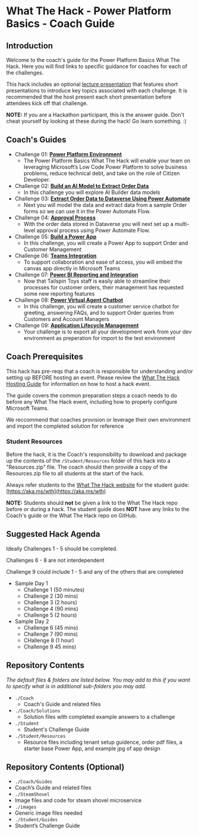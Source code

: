 # What The Hack - Power Platform Basics - Coach Guide

## Introduction

Welcome to the coach's guide for the Power Platform Basics What The Hack. Here you will find links to specific guidance for coaches for each of the challenges.

This hack includes an optional [lecture presentation](Lectures.pptx) that features short presentations to introduce key topics associated with each challenge. It is recommended that the host present each short presentation before attendees kick off that challenge.

**NOTE:** If you are a Hackathon participant, this is the answer guide. Don't cheat yourself by looking at these during the hack! Go learn something. :)

## Coach's Guides

- Challenge 01: **[Power Platform Environment](./Solution-01.md)**
	 - The Power Platform Basics What The Hack will enable your team on leveraging Microsoft’s Low Code Power Platform to solve business problems, reduce technical debt, and take on the role of Citizen Developer.
- Challenge 02: **[Build an AI Model to Extract Order Data](./Solution-02.md)**
	 - In this challenge you will explore AI Builder data models
- Challenge 03: **[Extract Order Data to Dataverse Using Power Automate](./Solution-03.md)**
	 - Next you will model the data and extract data from a sample Order forms so we can use it in the Power Automate Flow.
- Challenge 04: **[Approval Process](./Solution-04.md)**
	 - With the order data stored in Dataverse you will next set up a multi-level approval process using Power Automate Flow.
- Challenge 05: **[Build a Power App](./Solution-05.md)**
	 - In this challenge, you will create a Power App to support Order and Customer Management
- Challenge 06: **[Teams Integration](./Solution-06.md)**
	 - To support collaboration and ease of access, you will embed the canvas app directly in Microsoft Teams
- Challenge 07: **[Power BI Reporting and Integration](./Solution-07.md)**
	 - Now that Tailspin Toys staff is easily able to streamline their processes for customer orders, their management has requested some new reporting features 
- Challenge 08: **[Power Virtual Agent Chatbot](./Solution-08.md)**
	 - In this challenge, you will create a customer service chatbot for greeting, answering FAQs, and to support Order queries from Customers and Account Managers
- Challenge 09: **[Application Lifecycle Management](./Solution-09.md)**
	 - Your challenge is to export all your development work from your dev environment as preperation for import to the test environment


## Coach Prerequisites

This hack has pre-reqs that a coach is responsible for understanding and/or setting up BEFORE hosting an event. Please review the [What The Hack Hosting Guide](https://aka.ms/wthhost) for information on how to host a hack event.

The guide covers the common preparation steps a coach needs to do before any What The Hack event, including how to properly configure Microsoft Teams.

We reccommend that coaches provision or leverage their own environment and import the completed solution for reference

### Student Resources

Before the hack, it is the Coach's responsibility to download and package up the contents of the `/Student/Resources` folder of this hack into a "Resources.zip" file. The coach should then provide a copy of the Resources.zip file to all students at the start of the hack.

Always refer students to the [What The Hack website](https://aka.ms/wth) for the student guide: [https://aka.ms/wth](https://aka.ms/wth)

**NOTE:** Students should **not** be given a link to the What The Hack repo before or during a hack. The student guide does **NOT** have any links to the Coach's guide or the What The Hack repo on GitHub.

## Suggested Hack Agenda

Ideally Challenges 1 - 5 should be completed.

Challenges 6 - 8 are not interdependent

Challenge 9 could include 1 - 5 and any of the others that are completed

- Sample Day 1
  - Challenge 1 (50 minutes)
  - Challenge 2 (30 mins)
  - Challenge 3 (2 hours)
  - Challenge 4 (90 mins)
  - Challenge 5 (2 hours)
- Sample Day 2
  - Challenge 6 (45 mins)
  - Challenge 7 (90 mins)
  - CHallenge 8 (1 hour)
  - Challenge 9 45 mins)

## Repository Contents

_The default files & folders are listed below. You may add to this if you want to specify what is in additional sub-folders you may add._

- `./Coach`
  - Coach's Guide and related files
- `./Coach/Solutions`
  - Solution files with completed example answers to a challenge
- `./Student`
  - Student's Challenge Guide
- `./Student/Resources`
  - Resource files including tenant setup guidence, order pdf files, a starter base Power App, and example jpg of app design

	
## Repository Contents (Optional)
-  `./Coach/Guides`
-  	Coach’s Guide and related files
-  `./SteamShovel`
-  Image files and code for steam shovel microservice
-  `./images`
-  Generic image files needed
-  `./Student/Guides`
-  Student’s Challenge Guide


